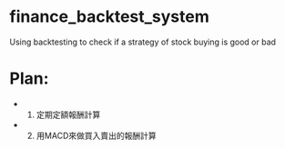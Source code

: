 # finance_backtest_system

Using backtesting to check if a strategy of stock buying is good or bad

# Plan: 

- 1. 定期定額報酬計算
- 2. 用MACD來做買入賣出的報酬計算

